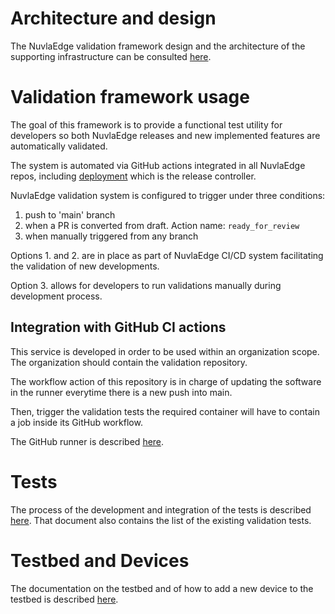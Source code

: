 # Architecture and design

The NuvlaEdge validation framework design and the architecture of the supporting 
infrastructure can be consulted [here](architecture/README.md). 

# Validation framework usage

The goal of this framework is to provide a functional test utility for developers
so both NuvlaEdge releases and new implemented features are automatically
validated.

The system is automated via GitHub actions integrated in all NuvlaEdge repos,
including [deployment](https://github.com/nuvlaedge/deployment) which is the
release controller.

NuvlaEdge validation system is configured to trigger under three conditions:
1. push to 'main' branch
2. when a PR is converted from draft. Action name: `ready_for_review`
3. when manually triggered from any branch

Options 1. and 2. are in place as part of NuvlaEdge CI/CD system facilitating the
validation of new developments.

Option 3. allows for developers to run validations manually during development
process.

## Integration with GitHub CI actions

This service is developed in order to be used within an organization scope. The
organization should contain the validation repository.

The workflow action of this repository is in charge of updating the software in
the runner everytime there is a new push into main.

Then, trigger the validation tests the required container will have to contain a
job inside its GitHub workflow.

The GitHub runner is described [here](actions_runner/README.md).

# Tests

The process of the development and integration of the tests is
described [here](tests/README.md). That document also contains the list of the
existing validation tests.

# Testbed and Devices

The documentation on the testbed and of how to add a new device to the testbed is
described [here](testbed/README.md).
